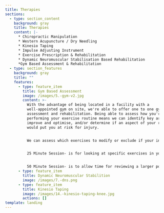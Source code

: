 ```yaml
---
title: Therapies
sections:
  - type: section_content
    background: gray
    title: Therapies
    content: |-
      * Chiropractic Manipulation
      * Western Acupuncture / Dry Needling
      * Kinesio Taping
      * Impulse Adjusting Instrument
      * Exercise Prescription & Rehabilitation
      * Dynamic Neuromuscular Stabilisation Based Rehabilitation
      *Gym Based Assessment & Rehabilitation
  - type: section_features
    background: gray
    title: ""
    features:
      - type: feature_item
        title: Gym Based Assessment
        image: /images/5.-gym-v2.jpg
        content: >-
          With the advantage of being located in a facility with a
          well-appointed gym on site, we're able to offer one to one gym-based
          assessment and rehabilitation. Being able to assess how you're
          performing your exercise routine means we can identify key areas to
          improve and optimise, and/or determine if an aspect of your routine
          would put you at risk for injury. 


          We can assess which exercises to modify or exclude if your in an injury phase, and if you would benefit from additional gym-based exercises to accelerate recovery or reduce the chance of injury recurrence. 


          25 Minute Session- is for looking at specific exercises in your routine and/or adding in a specific gym based rehabilitation exercise(s). 


          50 Minute Session- is to allow time for reviewing a larger portion of your exercise routine and for covering gym based rehabilitation or performance exercises as needed.
      - type: feature_item
        title: Dynamic Neuromuscular Stabilition
        image: /images/7.-dns.png
      - type: feature_item
        title: Kinesio Taping
        image: /images/14.-kinesio-taping-knee.jpg
        actions: []
template: landing
---
```

